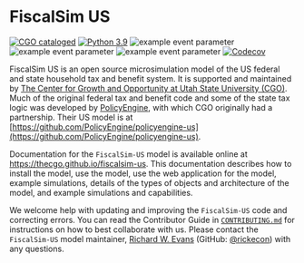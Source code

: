 # FiscalSim US

[![CGO cataloged](https://img.shields.io/badge/CGO-catalogued-9cf)](https://github.com/TheCGO)
[![Python 3.9](https://img.shields.io/badge/python-3.9-blue.svg)](https://www.python.org/downloads/release/python-3916/)
![example event parameter](https://github.com/TheCGO/fiscalsim-us/actions/workflows/build_and_test.yml/badge.svg?branch=main)
![example event parameter](https://github.com/TheCGO/fiscalsim-us/actions/workflows/deploy_docs.yml/badge.svg?branch=main)
![example event parameter](https://github.com/TheCGO/fiscalsim-us/actions/workflows/check_format.yml/badge.svg?branch=main)
[![Codecov](https://codecov.io/gh/TheCGO/fiscalsim-us/branch/main/graph/badge.svg)](https://codecov.io/gh/TheCGO/fiscalsim-us)

FiscalSim US is an open source microsimulation model of the US federal and state household tax and benefit system. It is supported and maintained by [The Center for Growth and Opportunity at Utah State University (CGO)](https://www.thecgo.org/). Much of the original federal tax and benefit code and some of the state tax logic was developed by [PolicyEngine](https://policyengine.org/), with which CGO originally had a partnership. Their US model is at [https://github.com/PolicyEngine/policyengine-us](https://github.com/PolicyEngine/policyengine-us).

Documentation for the `FiscalSim-US` model is available online at https://thecgo.github.io/fiscalsim-us. This documentation describes how to install the model, use the model, use the web application for the model, example simulations, details of the types of objects and architecture of the model, and example simulations and capabilities.

We welcome help with updating and improving the `FiscalSim-US` code and correcting errors. You can read the Contributor Guide in [`CONTRIBUTING.md`](https://github.com/TheCGO/fiscalsim-us/blob/main/CONTRIBUTING.md) for instructions on how to best collaborate with us. Please contact the `FiscalSim-US` model maintainer, [Richard W. Evans](https://sites.google.com/site/rickecon) (GitHub: [@rickecon](https://github.com/rickecon)) with any questions.
